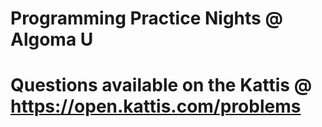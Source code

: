 # Programming Practice Nights @ Algoma U

#  Questions available on the Kattis @ https://open.kattis.com/problems
